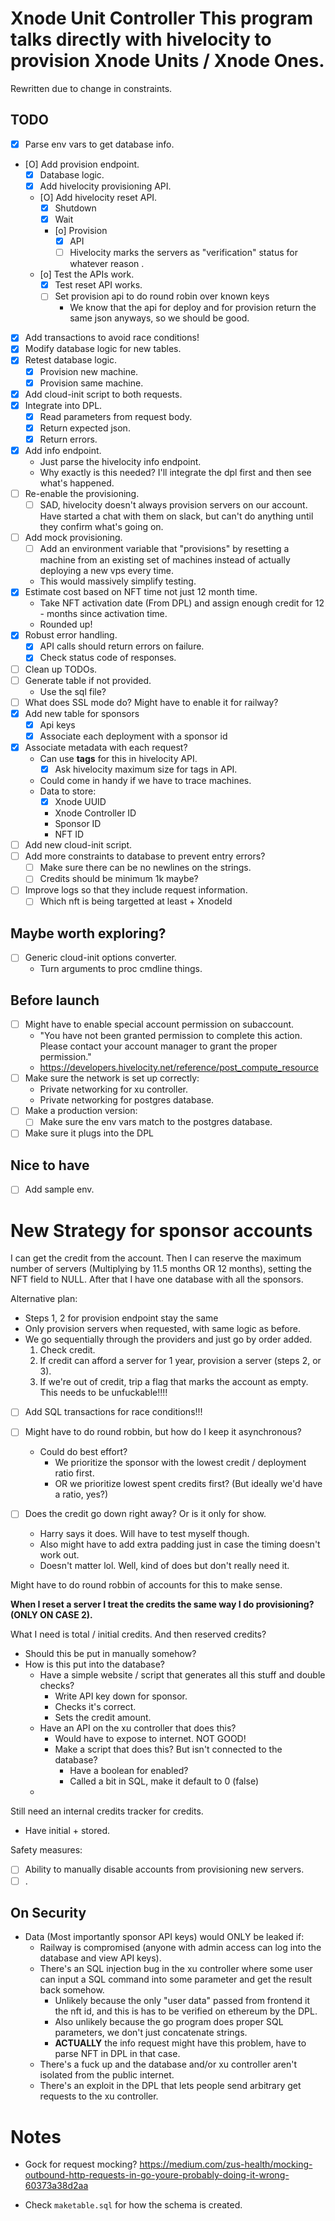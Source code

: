 # Xnode Unit Controller This program talks directly with hivelocity to provision Xnode Units / Xnode Ones.
Rewritten due to change in constraints.

## TODO
- [X] Parse env vars to get database info.
- [O] Add provision endpoint.
    - [X] Database logic.
    - [X] Add hivelocity provisioning API.
    - [O] Add hivelocity reset API.
        - [X] Shutdown
        - [X] Wait
        - [o] Provision
            - [X] API
            - [ ] Hivelocity marks the servers as "verification" status for whatever reason .
    - [o] Test the APIs work.
        - [X] Test reset API works.
        - [ ] Set provision api to do round robin over known keys
            - We know that the api for deploy and for provision return the same json anyways, so we should be good.
- [X] Add transactions to avoid race conditions!
- [X] Modify database logic for new tables.
- [X] Retest database logic.
    - [X] Provision new machine.
    - [X] Provision same machine.
- [X] Add cloud-init script to both requests.
- [X] Integrate into DPL.
    - [X] Read parameters from request body.
    - [X] Return expected json.
    - [X] Return errors.
- [X] Add info endpoint.
    - Just parse the hivelocity info endpoint.
    - Why exactly is this needed? I'll integrate the dpl first and then see what's happened.
- [ ] Re-enable the provisioning.
    - [ ] SAD, hivelocity doesn't always provision servers on our account. Have started a chat with them on slack, but can't do anything until they confirm what's going on.
- [ ] Add mock provisioning.
    - [ ] Add an environment variable that "provisions" by resetting a machine from an existing set of machines instead of actually deploying a new vps every time.
    - This would massively simplify testing.
- [X] Estimate cost based on NFT time not just 12 month time.
    - Take NFT activation date (From DPL) and assign enough credit for 12 - months since activation time.
    - Rounded up!
- [X] Robust error handling.
    - [X] API calls should return errors on failure.
    - [X] Check status code of responses.
- [ ] Clean up TODOs.
- [ ] Generate table if not provided.
    - Use the sql file?
- [ ] What does SSL mode do? Might have to enable it for railway?
- [X] Add new table for sponsors
    - [X] Api keys
    - [X] Associate each deployment with a sponsor id
- [X] Associate metadata with each request?
    - Can use **tags** for this in hivelocity API.
        - [X] Ask hivelocity maximum size for tags in API.
    - Could come in handy if we have to trace machines.
    - Data to store:
        - [X] Xnode UUID
        - Xnode Controller ID
        - Sponsor ID
        - NFT ID
- [ ] Add new cloud-init script.
- [ ] Add more constraints to database to prevent entry errors?
    - [ ] Make sure there can be no newlines on the strings.
    - [ ] Credits should be minimum 1k maybe?
- [ ] Improve logs so that they include request information.
    - [ ] Which nft is being targetted at least + XnodeId
## Maybe worth exploring?
- [ ] Generic cloud-init options converter.
    - Turn arguments to proc cmdline things.

## Before launch
- [ ] Might have to enable special account permission on subaccount.
    - "You have not been granted permission to complete this action. Please contact your account manager to grant the proper permission." 
    - https://developers.hivelocity.net/reference/post_compute_resource
- [ ] Make sure the network is set up correctly:
    - Private networking for xu controller.
    - Private networking for postgres database.
- [ ] Make a production version:
    - [ ] Make sure the env vars match to the postgres database.
- [ ] Make sure it plugs into the DPL
            
## Nice to have
- [ ] Add sample env.

# New Strategy for sponsor accounts
I can get the credit from the account.
Then I can reserve the maximum number of servers (Multiplying by 11.5 months OR 12 months), setting the NFT field to NULL.
After that I have one database with all the sponsors.

Alternative plan:
- Steps 1, 2 for provision endpoint stay the same
- Only provision servers when requested, with same logic as before.
- We go sequentially through the providers and just go by order added.
    1. Check credit.
    2. If credit can afford a server for 1 year, provision a server (steps 2, or 3).
    3. If we're out of credit, trip a flag that marks the account as empty.
This needs to be unfuckable!!!!

- [ ] Add SQL transactions for race conditions!!!
- [ ] Might have to do round robbin, but how do I keep it asynchronous?
    - Could do best effort?
        - We prioritize the sponsor with the lowest credit / deployment ratio first.
        - OR we prioritize lowest spent credits first? (But ideally we'd have a ratio, yes?)

- [ ] Does the credit go down right away? Or is it only for show.
    - Harry says it does. Will have to test myself though.
    - Also might have to add extra padding just in case the timing doesn't work out.
    - Doesn't matter lol. Well, kind of does but don't really need it.

Might have to do round robbin of accounts for this to make sense.

**When I reset a server I treat the credits the same way I do provisioning? (ONLY ON CASE 2).**

What I need is total / initial credits. And then reserved credits?
- Should this be put in manually somehow?
- How is this put into the database?
    - Have a simple website / script that generates all this stuff and double checks?
        - Write API key down for sponsor.
        - Checks it's correct.
        - Sets the credit amount.
    - Have an API on the xu controller that does this?
        - Would have to expose to internet. NOT GOOD!
        - Make a script that does this? But isn't connected to the database?
            - Have a boolean for enabled?
            - Called a bit in SQL, make it default to 0 (false)
    - 

Still need an internal credits tracker for credits.
- Have initial + stored.

Safety measures:
- [ ] Ability to manually disable accounts from provisioning new servers.
- [ ] .

## On Security
- Data (Most importantly sponsor API keys) would ONLY be leaked if:
    - Railway is compromised (anyone with admin access can log into the database and view API keys).
    - There's an SQL injection bug in the xu controller where some user can input a SQL command into some parameter and get the result back somehow.
        - Unlikely because the only "user data" passed from frontend it the nft id, and this is has to be verified on ethereum by the DPL.
        - Also unlikely because the go program does proper SQL parameters, we don't just concatenate strings.
        - **ACTUALLY** the info request might have this problem, have to parse NFT in DPL in that case.
    - There's a fuck up and the database and/or xu controller aren't isolated from the public internet.
    - There's an exploit in the DPL that lets people send arbitrary get requests to the xu controller.

# Notes
- Gock for request mocking? 
https://medium.com/zus-health/mocking-outbound-http-requests-in-go-youre-probably-doing-it-wrong-60373a38d2aa

- Check `maketable.sql` for how the schema is created.
